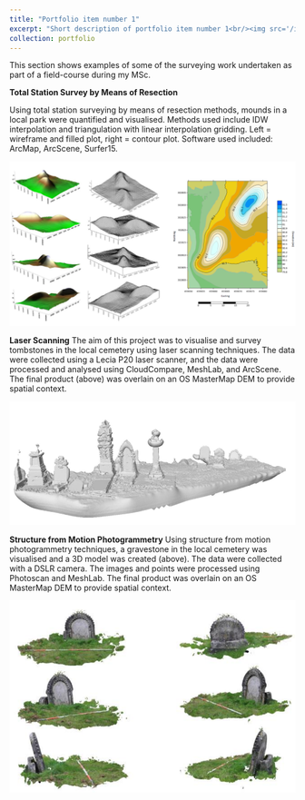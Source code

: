 ```yaml
---
title: "Portfolio item number 1"
excerpt: "Short description of portfolio item number 1<br/><img src='/images/500x300.png'>"
collection: portfolio
---
```


This section shows examples of some of the surveying work undertaken as part of a field-course during my MSc. 

<b>Total Station Survey by Means of Resection</b> 

Using total station surveying by means of resection methods, mounds in a local park were quantified and visualised. Methods used include IDW interpolation and
triangulation with linear interpolation gridding. Left = wireframe and filled plot, right = contour plot. Software used included: ArcMap, ArcScene, Surfer15. 

<img src='/images/surveying1.PNG'>


<b>Laser Scanning</b>
The aim of this project was to visualise and survey tombstones in the local cemetery using laser scanning techniques. The data were collected using a Lecia P20 laser
scanner, and the data were processed and analysed using CloudCompare, MeshLab, and ArcScene. The final product (above) was overlain on an OS MasterMap DEM
to provide spatial context. 

<img src='/images/surveying2.PNG'>

<b>Structure from Motion Photogrammetry</b>
Using structure from motion photogrammetry techniques, a gravestone in the local cemetery was visualised and a 3D model was created (above). The data were
collected with a DSLR camera. The images and points were processed using Photoscan and MeshLab. The final product was overlain on an OS MasterMap DEM to
provide spatial context. 

<img src='/images/surveying3.PNG'>


